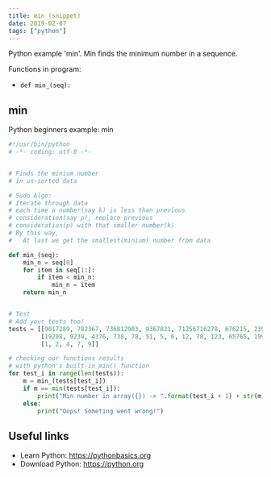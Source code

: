 ```yaml
---
title: min (snippet)
date: 2019-02-07
tags: ["python"]
---
```

Python example 'min'. Min finds the minimum number in a sequence.

Functions in program: 
* `def min_(seq):`

## min

Python beginners example: min

```python
#!/usr/bin/python
# -*- coding: utf-8 -*-


# Finds the minium number
# in un-sorted data

# Sudo Algo:
# Iterate through data
# each time a number(say k) is less than previous 
# consideration(say p), replace previous 
# consideration(p) with that smaller number(k)
# By this way, 
# 	At last we get the smallest(minium) number from data

def min_(seq):
	min_n = seq[0]
	for item in seq[1:]:
		if item < min_n:
			min_n = item 
	return min_n


# Test
# Add your tests too!
tests = [[9017289, 782367, 736812903, 9367821, 71256716278, 676215, 2398, 0, 1], 
		 [19208, 9239, 4376, 738, 78, 51, 5, 6, 12, 78, 123, 65765, 1999999999],
		 [1, 2, 4, 7, 9]]

# checking our functions results
# with python's built-in min() function
for test_i in range(len(tests)):
	m = min_(tests[test_i])
	if m == min(tests[test_i]):
		print("Min number in array({}) -> ".format(test_i + 1) + str(m))
	else:
		print("Oops! Someting went wrong!") 


```

## Useful links

- Learn Python: https://pythonbasics.org
- Download Python: https://python.org
